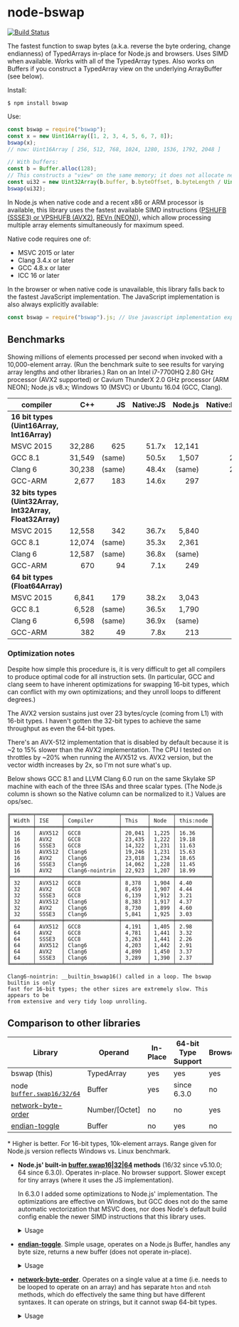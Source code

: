 # node-bswap
[![Build Status](https://dev.azure.com/zbjornson/node-bswap/_apis/build/status/zbjornson.node-bswap)](https://dev.azure.com/zbjornson/node-bswap/_build/latest?definitionId=2)

The fastest function to swap bytes (a.k.a. reverse the byte ordering, change
endianness) of TypedArrays in-place for Node.js and browsers. Uses SIMD when
available. Works with all of the TypedArray types. Also works on Buffers if you
construct a TypedArray view on the underlying ArrayBuffer (see below).

Install:
```
$ npm install bswap
```

Use:
```js
const bswap = require("bswap");
const x = new Uint16Array([1, 2, 3, 4, 5, 6, 7, 8]);
bswap(x);
// now: Uint16Array [ 256, 512, 768, 1024, 1280, 1536, 1792, 2048 ]

// With buffers:
const b = Buffer.alloc(128);
// This constructs a "view" on the same memory; it does not allocate new memory:
const ui32 = new Uint32Array(b.buffer, b.byteOffset, b.byteLength / Uint32Array.BYTES_PER_ELEMENT);
bswap(ui32);
```

In Node.js when native code and a recent x86 or ARM processor is available, this
library uses the fastest available SIMD instructions ([PSHUFB (SSSE3) or VPSHUFB
(AVX2)](http://www.felixcloutier.com/x86/PSHUFB.html), [REVn
(NEON)](http://infocenter.arm.com/help/index.jsp?topic=/com.arm.doc.dui0489h/Cihjgdid.html)),
which allow processing multiple array elements simultaneously for maximum speed.

Native code requires one of:
* MSVC 2015 or later
* Clang 3.4.x or later
* GCC 4.8.x or later
* ICC 16 or later

In the browser or when native code is unavailable, this library falls back to
the fastest JavaScript implementation. The JavaScript implementation is also
always explicitly available:

```js
const bswap = require("bswap").js; // Use javascript implementation explicitly
```

## Benchmarks

Showing millions of elements processed per second when invoked with a
10,000-element array. (Run the benchmark suite to see results for varying array
lengths and other libraries.) Ran on an Intel i7-7700HQ 2.80 GHz processor (AVX2
supported) or Cavium ThunderX 2.0 GHz processor (ARM NEON); Node.js v8.x;
Windows 10 (MSVC) or Ubuntu 16.04 (GCC, Clang).

| compiler  |    C++ |   JS   | Native:JS | Node.js | Native:Node |
| --------- | -----: | ---:   | --------: | ------: | ----------: |
| **16 bit types (Uint16Array, Int16Array)**
| MSVC 2015 | 32,286 |    625 |     51.7x |  12,141 |        2.7x |
| GCC 8.1   | 31,549 | (same) |     50.5x |   1,507 |       20.9x |
| Clang 6   | 30,238 | (same) |     48.4x |  (same) |       20.1x |
| GCC-ARM   |  2,677 |    183 |     14.6x |     297 |        9.0x |
| **32 bits types (Uint32Array, Int32Array, Float32Array)**
| MSVC 2015 | 12,558 |    342 |     36.7x |   5,840 |        2.2x |
| GCC 8.1   | 12,074 | (same) |     35.3x |   2,361 |        5.1x |
| Clang 6   | 12,587 | (same) |     36.8x |  (same) |        5.3x |
| GCC-ARM   |    670 |     94 |      7.1x |     249 |        2.7x |
| **64 bit types (Float64Array)**
| MSVC 2015 |  6,841 |    179 |     38.2x |   3,043 |        2.2x |
| GCC 8.1   |  6,528 | (same) |     36.5x |   1,790 |        3.6x |
| Clang 6   |  6,598 | (same) |     36.9x |  (same) |        3.7x |
| GCC-ARM   |    382 |     49 |      7.8x |     213 |        1.8x |

### Optimization notes

Despite how simple this procedure is, it is very difficult to get all compilers
to produce optimal code for all instruction sets. (In particular, GCC and clang
seem to have inherent optimizations for swapping 16-bit types, which can
conflict with my own optimizations; and they unroll loops to different degrees.)

The AVX2 version sustains just over 23 bytes/cycle (coming from L1) with 16-bit
types. I haven't gotten the 32-bit types to achieve the same throughput as even
the 64-bit types.

There's an AVX-512 implementation that is disabled by default because it is ~2
to 15% slower than the AVX2 implementation. The CPU I tested on throttles by
~20% when running the AVX512 vs. AVX2 version, but the vector width increases
by 2x, so I'm not sure what's up.

Below shows GCC 8.1 and LLVM Clang 6.0 run on the same Skylake SP machine with
each of the three ISAs and three scalar types. (The Node.js column is shown so
the Native column can be normalized to it.) Values are ops/sec.

```
╔═══════╤════════╤═════════════════╤════════╤═══════╤═══════════╗
║ Width │ ISE    │ Compiler        │ This   │ Node  │ this:node ║
╠═══════╪════════╪═════════════════╪════════╪═══════╪═══════════╣
║ 16    │ AVX512 │ GCC8            │ 20,041 │ 1,225 │ 16.36     ║
║ 16    │ AVX2   │ GCC8            │ 23,435 │ 1,222 │ 19.18     ║
║ 16    │ SSSE3  │ GCC8            │ 14,322 │ 1,231 │ 11.63     ║
║ 16    │ AVX512 │ Clang6          │ 19,246 │ 1,231 │ 15.63     ║
║ 16    │ AVX2   │ Clang6          │ 23,018 │ 1,234 │ 18.65     ║
║ 16    │ SSSE3  │ Clang6          │ 14,062 │ 1,228 │ 11.45     ║
║ 16    │ AVX2   │ Clang6-nointrin │ 22,923 │ 1,207 │ 18.99     ║
╠═══════╪════════╪═════════════════╪════════╪═══════╪═══════════╣
║ 32    │ AVX512 │ GCC8            │ 8,378  │ 1,904 │ 4.40      ║
║ 32    │ AVX2   │ GCC8            │ 8,459  │ 1,907 │ 4.44      ║
║ 32    │ SSSE3  │ GCC8            │ 6,139  │ 1,912 │ 3.21      ║
║ 32    │ AVX512 │ Clang6          │ 8,383  │ 1,917 │ 4.37      ║
║ 32    │ AVX2   │ Clang6          │ 8,730  │ 1,899 │ 4.60      ║
║ 32    │ SSSE3  │ Clang6          │ 5,841  │ 1,925 │ 3.03      ║
╠═══════╪════════╪═════════════════╪════════╪═══════╪═══════════╣
║ 64    │ AVX512 │ GCC8            │ 4,191  │ 1,405 │ 2.98      ║
║ 64    │ AVX2   │ GCC8            │ 4,781  │ 1,441 │ 3.32      ║
║ 64    │ SSSE3  │ GCC8            │ 3,263  │ 1,441 │ 2.26      ║
║ 64    │ AVX512 │ Clang6          │ 4,203  │ 1,442 │ 2.91      ║
║ 64    │ AVX2   │ Clang6          │ 4,890  │ 1,450 │ 3.37      ║
║ 64    │ SSSE3  │ Clang6          │ 3,289  │ 1,390 │ 2.37      ║
╚═══════╧════════╧═════════════════╧════════╧═══════╧═══════════╝

Clang6-nointrin: __builtin_bswap16() called in a loop. The bswap builtin is only
fast for 16-bit types; the other sizes are extremely slow. This appears to be
from extensive and very tidy loop unrolling.
```

## Comparison to other libraries

| Library | Operand | In-Place | 64-bit Type Support | Browser | Speed (vs. bswap)* |
| --- | --- | --- | --- | --- | --- |
| bswap (this) | TypedArray | yes | yes | yes | 1.00 |
| node [`buffer.swap16/32/64`](https://nodejs.org/api/buffer.html#buffer_buf_swap16) | Buffer | yes | since 6.3.0 | no | 0.05 to 0.38 |
| [network-byte-order](https://github.com/mattcg/network-byte-order) | Number/\[Octet\] | no | no | yes | 0.010 |
| [endian-toggle](https://github.com/substack/endian-toggle) | Buffer | no | yes | no | 0.0056 |

\* Higher is better. For 16-bit types, 10k-element arrays. Range given for
Node.js version reflects Windows vs. Linux benchmark.

* **Node.js' built-in
  [buffer.swap16|32|64](https://nodejs.org/api/buffer.html#buffer_buf_swap16)
  methods** (16/32 since v5.10.0; 64 since 6.3.0). Operates in-place. No browser
  support. Slower except for tiny arrays (where it uses the JS implementation).

  In 6.3.0 I added some optimizations to Node.js' implementation. The
  optimizations are effective on Windows, but GCC does not do the same automatic
  vectorization that MSVC does, nor does Node's default build config enable the
  newer SIMD instructions that this library uses.

  <details><summary>Usage</summary>

  ```js
  > Buffer.from(typedArray.buffer).swap16()
  ```

  </details>

* **[endian-toggle](https://github.com/substack/endian-toggle)**. Simple usage,
  operates on a Node.js Buffer, handles any byte size, returns a new buffer
  (does not operate in-place).

  <details><summary>Usage</summary>

  ```js
  > const x = new Uint16Array([2048])
  > toggle(Buffer.from(x.buffer), x.BYTES_PER_ELEMENT * 8)
  <Buffer d2 04 09 07>
  ```

  </details>

* **[network-byte-order](https://github.com/mattcg/network-byte-order)**.
  Operates on a single value at a time (i.e. needs to be looped to operate on an
  array) and has separate `hton` and `ntoh` methods, which do effectively the
  same thing but have different syntaxes. It can operate on strings, but it
  cannot swap 64-bit types.

  <details><summary>Usage</summary>

  ```js
  // Using hton
  > const b = [];
  > nbo.htons(b, 0, 2048);
  > b
  [8, 0]
  
  // or using ntoh
  > const x = new Uint16Array([2048])
  > nbo.ntohs(new Uint8Array(x.buffer, x.byteOffset, 2), 0)
  8
  > const z = new Uint16Array([8])
  > new Uint8Array(z.buffer, z.byteOffset, 2)
  Uint8Array [ 8, 0 ]
  ```

  </details>
